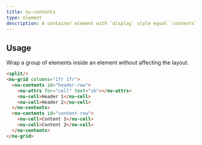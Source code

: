 ```yaml
---
title: nu-contents
type: element
description: A container element with `display` style equal `contents`.
---
```


## Usage

Wrap a group of elements inside an element without affecting the layout.

```html
<split/>
<nu-grid columns="1fr 1fr">
  <nu-contents id="header-row">
    <nu-attrs for="cell" text="sb"></nu-attrs>
    <nu-cell>Header 1</nu-cell>
    <nu-cell>Header 2</nu-cell>
  </nu-contents>
  <nu-contents id="content-row">
    <nu-cell>Content 1</nu-cell>
    <nu-cell>Content 2</nu-cell>
  </nu-contents>
</nu-grid>
```
